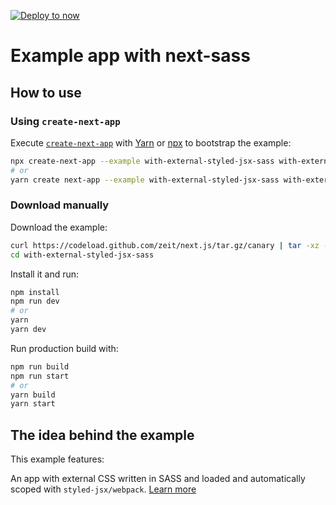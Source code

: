 [![Deploy to now](https://deploy.now.sh/static/button.svg)](https://deploy.now.sh/?repo=https://github.com/zeit/next.js/tree/master/examples/with-external-styled-jsx-sass)

# Example app with next-sass

## How to use

### Using `create-next-app`

Execute [`create-next-app`](https://github.com/segmentio/create-next-app) with [Yarn](https://yarnpkg.com/lang/en/docs/cli/create/) or [npx](https://github.com/zkat/npx#readme) to bootstrap the example:

```bash
npx create-next-app --example with-external-styled-jsx-sass with-external-styled-jsx-sass-app
# or
yarn create next-app --example with-external-styled-jsx-sass with-external-styled-jsx-sass-app
```

### Download manually

Download the example:

```bash
curl https://codeload.github.com/zeit/next.js/tar.gz/canary | tar -xz --strip=2 next.js-canary/examples/with-external-styled-jsx-sass
cd with-external-styled-jsx-sass
```

Install it and run:

```bash
npm install
npm run dev
# or
yarn
yarn dev
```

Run production build with:

```bash
npm run build
npm run start
# or
yarn build
yarn start
```

## The idea behind the example

This example features:

An app with external CSS written in SASS and loaded and automatically scoped with `styled-jsx/webpack`. [Learn more](https://github.com/zeit/styled-jsx#styles-in-regular-css-files)
